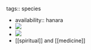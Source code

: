 tags:: species
- availability:: hanara
- ![](https://peach-geographical-bat-397.mypinata.cloud/ipfs/QmYU6rhMno6h7YyByiG7rSPK2seet7N1UQkY6X969vdSgB)
- ![](https://peach-geographical-bat-397.mypinata.cloud/ipfs/QmbAuR4PDEouhHr17KtZPZvpnoD1nWS8C9jWbKb7wwaed6)
- [[spiritual]] and [[medicine]]